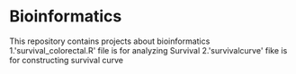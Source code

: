 # Bioinformatics
This repository contains projects about bioinformatics
1.'survival_colorectal.R' file is for analyzing Survival
2.'survivalcurve' fike is for constructing survival curve
